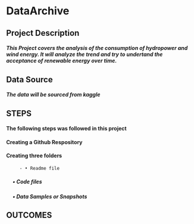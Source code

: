 # DataArchive
## Project Description
##### This Project covers the analysis of the consumption of hydropower  and wind energy. It will analyze the trend and try to undertand the acceptance of renewable energy over time.

## Data Source
##### The data will be sourced from kaggle


## STEPS
#### The following steps was followed in this project
   #### Creating a Github Respository
   #### Creating three folders 
         - • Readme file
##### &emsp; •	Code files
##### &emsp; •	Data Samples or Snapshots





## OUTCOMES
